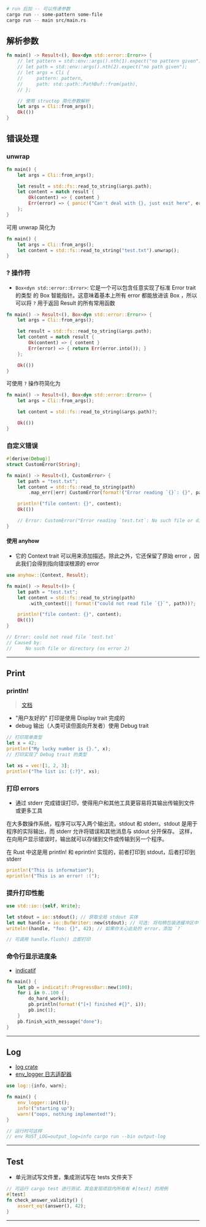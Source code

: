 ```bash
# run 后加 -- 可以传递参数
cargo run -- some-pattern some-file
cargo run -- main src/main.rs
```

## 解析参数
```rust
fn main() -> Result<(), Box<dyn std::error::Error>> {
    // let pattern = std::env::args().nth(1).expect("no pattern given");
    // let path = std::env::args().nth(2).expect("no path given");
    // let args = Cli {
    //     pattern: pattern,
    //     path: std::path::PathBuf::from(path),
    // };

    // 使用 structop 简化参数解析
    let args = Cli::from_args();
    Ok(())
}
```

## 错误处理
### unwrap
```rust
fn main() {
    let args = Cli::from_args();

    let result = std::fs::read_to_string(&args.path);
    let content = match result {
        Ok(content) => { content }
        Err(error) => { panic!("Can't deal with {}, just exit here", error); }
    };
}
```
可用 unwrap 简化为 

```rust
fn main() {
    let args = Cli::from_args();
    let content = std::fs::read_to_string("test.txt").unwrap();
}
```

### ? 操作符
- `Box<dyn std::error::Error>`: 它是一个可以包含任意实现了标准 Error trait 的类型 的 Box 智能指针。这意味着基本上所有 error 都能放进该 Box ，所以可以将 `?` 用于返回 Result 的所有常用函数

```rust
fn main() -> Result<(), Box<dyn std::error::Error>> {
    let args = Cli::from_args();

    let result = std::fs::read_to_string(&args.path);
    let content = match result {
        Ok(content) => { content }
        Err(error) => { return Err(error.into()); }
    };

    Ok(())
}
```
可使用 `?` 操作符简化为

```rust
fn main() -> Result<(), Box<dyn std::error::Error>> {
    let args = Cli::from_args();

    let content = std::fs::read_to_string(&args.path)?;

    Ok(())
}
```

### 自定义错误
```rust
#[derive(Debug)]
struct CustomError(String);

fn main() -> Result<(), CustomError> {
    let path = "test.txt";
    let content = std::fs::read_to_string(path)
        .map_err(|err| CustomError(format!("Error reading `{}`: {}", path, err)))?;

    println!("file content: {}", content);
    Ok(())

    // Error: CustomError("Error reading `test.txt`: No such file or directory (os error 2)")
}
```

#### 使用 anyhow
- 它的 Context trait 可以用来添加描述。除此之外，它还保留了原始 error ，因此我们会得到指向错误根源的 error

```rust
use anyhow::{Context, Result};

fn main() -> Result<()> {
    let path = "test.txt";
    let content = std::fs::read_to_string(path)
        .with_context(|| format!("could not read file `{}`", path))?;

    println!("file content: {}", content);
    Ok(())
}

// Error: could not read file `test.txt`
// Caused by:
//     No such file or directory (os error 2)
```

***

## Print
### println!
> [文档](https://doc.rust-lang.org/1.39.0/std/fmt/index.html)

- "用户友好的" 打印是使用 Display trait 完成的
- debug 输出（人类可读但面向开发者）使用 Debug trait

```rust
// 打印简单类型
let x = 42;
println!("My lucky number is {}.", x);
// 打印实现了 Debug trait 的类型

let xs = vec![1, 2, 3];
println!("The list is: {:?}", xs);
```

### 打印 errors
- 通过 stderr 完成错误打印，使得用户和其他工具更容易将其输出传输到文件或更多工具

在大多数操作系统，程序可以写入两个输出流，stdout 和 stderr。stdout 是用于程序的实际输出，而 stderr 允许将错误和其他消息与 stdout 分开保存。
这样，在向用户显示错误时，输出就可以存储到文件或传输到另一个程序。

在 Rust 中这是用 println! 和 eprintln! 实现的，前者打印到 stdout，后者打印到 stderr

```rust
println!("This is information");
eprintln!("This is an error! :(");
```

### 提升打印性能
```rust
use std::io::{self, Write};

let stdout = io::stdout(); // 获取全局 stdout 实体
let mut handle = io::BufWriter::new(stdout); // 可选: 将句柄包装进缓冲区中
writeln!(handle, "foo: {}", 42); // 如果你关心此处的 error，添加 `?`

// 可调用 handle.flush() 立即打印
```

### 命令行显示进度条
- [indicatif](https://crates.io/crates/indicatif)

```rust
fn main() {
    let pb = indicatif::ProgressBar::new(100);
    for i in 0..100 {
        do_hard_work();
        pb.println(format!("[+] finished #{}", i));
        pb.inc(1);
    }
    pb.finish_with_message("done");
}
```

***

## Log
- [log crate](https://crates.io/crates/log)
- [env_logger 日志适配器](https://crates.io/crates/env_logger)

```rust
use log::{info, warn};

fn main() {
    env_logger::init();
    info!("starting up");
    warn!("oops, nothing implemented!");
}

// 运行时可这样
// env RUST_LOG=output_log=info cargo run --bin output-log
```

***

## Test
- 单元测试写文件里，集成测试写在 tests 文件夹下

```rust
// 可运行 cargo test 进行测试，其会发现项目内所有有 #[test] 的用例
#[test]
fn check_answer_validity() {
    assert_eq!(answer(), 42);
}
```

***
